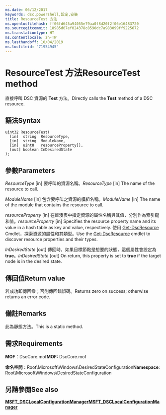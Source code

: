 ```yaml
---
ms.date: 06/12/2017
keywords: dsc,powershell,設定,安裝
title: ResourceTest 方法
ms.openlocfilehash: ff06fd645a94055e79aa0f8d20f2f06e16483720
ms.sourcegitcommit: 18985d07ef024378c8590dc7a983099ff9225672
ms.translationtype: HT
ms.contentlocale: zh-TW
ms.lasthandoff: 10/04/2019
ms.locfileid: "71954945"
---
```

# <a name="resourcetest-method"></a><span data-ttu-id="53391-103">ResourceTest 方法</span><span class="sxs-lookup"><span data-stu-id="53391-103">ResourceTest method</span></span>

<span data-ttu-id="53391-104">直接呼叫 DSC 資源的 **Test** 方法。</span><span class="sxs-lookup"><span data-stu-id="53391-104">Directly calls the **Test** method of a DSC resource.</span></span>

## <a name="syntax"></a><span data-ttu-id="53391-105">語法</span><span class="sxs-lookup"><span data-stu-id="53391-105">Syntax</span></span>

```mof
uint32 ResourceTest(
  [in]  string  ResourceType,
  [in]  string  ModuleName,
  [in]  uint8   resourceProperty[],
  [out] boolean InDesiredState
);
```

## <a name="parameters"></a><span data-ttu-id="53391-106">參數</span><span class="sxs-lookup"><span data-stu-id="53391-106">Parameters</span></span>

<span data-ttu-id="53391-107">*ResourceType* \[in\] 要呼叫的資源名稱。</span><span class="sxs-lookup"><span data-stu-id="53391-107">*ResourceType* \[in\] The name of the resource to call.</span></span>

<span data-ttu-id="53391-108">*ModuleName* \[in\] 包含要呼叫之資源的模組名稱。</span><span class="sxs-lookup"><span data-stu-id="53391-108">*ModuleName* \[in\] The name of the module that contains the resource to call.</span></span>

<span data-ttu-id="53391-109">*resourceProperty* \[in\] 在雜湊表中指定資源的屬性名稱與其值，分別作為索引鍵和值。</span><span class="sxs-lookup"><span data-stu-id="53391-109">*resourceProperty* \[in\] Specifies the resource property name and its value in a hash table as key and value, respectively.</span></span> <span data-ttu-id="53391-110">使用 [Get-DscResource](/powershell/module/PSDesiredStateConfiguration/Get-DscResource) Cmdlet，探索資源的屬性和其類型。</span><span class="sxs-lookup"><span data-stu-id="53391-110">Use the [Get-DscResource](/powershell/module/PSDesiredStateConfiguration/Get-DscResource) cmdlet to discover resource properties and their types.</span></span>

<span data-ttu-id="53391-111">*InDesiredState* \[out\] 傳回時，如果目標節點是想要的狀態，這個屬性會設定為 **true**。</span><span class="sxs-lookup"><span data-stu-id="53391-111">*InDesiredState* \[out\] On return, this property is set to **true** if the target node is in the desired state.</span></span>

## <a name="return-value"></a><span data-ttu-id="53391-112">傳回值</span><span class="sxs-lookup"><span data-stu-id="53391-112">Return value</span></span>

<span data-ttu-id="53391-113">若成功即傳回零；否則傳回錯誤碼。</span><span class="sxs-lookup"><span data-stu-id="53391-113">Returns zero on success; otherwise returns an error code.</span></span>

## <a name="remarks"></a><span data-ttu-id="53391-114">備註</span><span class="sxs-lookup"><span data-stu-id="53391-114">Remarks</span></span>

<span data-ttu-id="53391-115">此為靜態方法。</span><span class="sxs-lookup"><span data-stu-id="53391-115">This is a static method.</span></span>

## <a name="requirements"></a><span data-ttu-id="53391-116">需求</span><span class="sxs-lookup"><span data-stu-id="53391-116">Requirements</span></span>

<span data-ttu-id="53391-117">**MOF**：DscCore.mof</span><span class="sxs-lookup"><span data-stu-id="53391-117">**MOF:** DscCore.mof</span></span>

<span data-ttu-id="53391-118">**命名空間**：Root\Microsoft\Windows\DesiredStateConfiguration</span><span class="sxs-lookup"><span data-stu-id="53391-118">**Namespace**: Root\Microsoft\Windows\DesiredStateConfiguration</span></span>

## <a name="see-also"></a><span data-ttu-id="53391-119">另請參閱</span><span class="sxs-lookup"><span data-stu-id="53391-119">See also</span></span>

[<span data-ttu-id="53391-120">**MSFT_DSCLocalConfigurationManager**</span><span class="sxs-lookup"><span data-stu-id="53391-120">**MSFT_DSCLocalConfigurationManager**</span></span>](msft-dsclocalconfigurationmanager.md)
